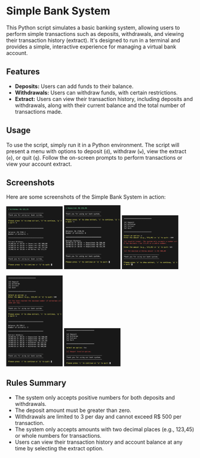 # Simple Bank System

This Python script simulates a basic banking system, allowing users to perform simple transactions such as deposits, withdrawals, and viewing their transaction history (extract). It's designed to run in a terminal and provides a simple, interactive experience for managing a virtual bank account.

## Features

- **Deposits:** Users can add funds to their balance.
- **Withdrawals:** Users can withdraw funds, with certain restrictions.
- **Extract:** Users can view their transaction history, including deposits and withdrawals, along with their current balance and the total number of transactions made.

## Usage

To use the script, simply run it in a Python environment. The script will present a menu with options to deposit (`d`), withdraw (`w`), view the extract (`e`), or quit (`q`). Follow the on-screen prompts to perform transactions or view your account extract.

## Screenshots

Here are some screenshots of the Simple Bank System in action:

<p align="left">
  <img src="https://github.com/rafaelperozin/my-python-scripts/blob/main/02.%20Simple%20Bank%20System/screenshots/withdraw-sucess-and-extract.png" width="30%" alt="Sucess withdraw + show extract" />
  <img src="https://github.com/rafaelperozin/my-python-scripts/blob/main/02.%20Simple%20Bank%20System/screenshots/success-deposit-and-extract.png" width="30%" alt="Sucess deposit + show extract" />
  <img src="https://github.com/rafaelperozin/my-python-scripts/blob/main/02.%20Simple%20Bank%20System/screenshots/not-allowed-amounts.png" width="30%" alt="Not allowed amounts handling" />
</p>
<p align="left">
  <img src="https://github.com/rafaelperozin/my-python-scripts/blob/main/02.%20Simple%20Bank%20System/screenshots/max-num-withdraw-daily-and-extract.png" width="30%" alt="Max number of daily withdraws reached + show extract" />
  <img src="https://github.com/rafaelperozin/my-python-scripts/blob/main/02.%20Simple%20Bank%20System/screenshots/invalid-option.png" width="30%" alt="Invalid options handling" />
  
</p>

## Rules Summary

- The system only accepts positive numbers for both deposits and withdrawals.
- The deposit amount must be greater than zero.
- Withdrawals are limited to 3 per day and cannot exceed R$ 500 per transaction.
- The system only accepts amounts with two decimal places (e.g., 123,45) or whole numbers for transactions.
- Users can view their transaction history and account balance at any time by selecting the extract option.
